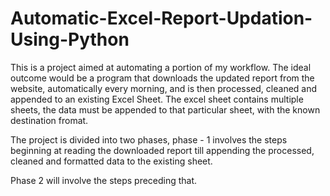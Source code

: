 # Automatic-Excel-Report-Updation-Using-Python
This is a project aimed at automating a portion of my workflow. The ideal outcome would be a program that downloads the updated report from the website, automatically every morning, and is then processed, cleaned and appended to an existing Excel Sheet. The excel sheet contains multiple sheets, the data must be appended to that particular sheet, with the known destination fromat.

The project is divided into two phases, phase - 1 involves the steps beginning at reading the downloaded report till appending the processed, cleaned and formatted data to the existing sheet.

Phase 2 will involve the steps preceding that.
